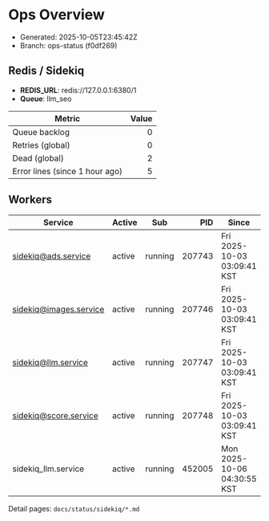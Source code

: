 # Ops Overview

- Generated: 2025-10-05T23:45:42Z
- Branch: ops-status (f0df269)

## Redis / Sidekiq
- **REDIS_URL**: redis://127.0.0.1:6380/1
- **Queue**: llm_seo

| Metric | Value |
|---|---:|
| Queue backlog | 0 |
| Retries (global) | 0 |
| Dead (global) | 2 |
| Error lines (since 1 hour ago) | 5 |

## Workers
| Service | Active | Sub | PID | Since |
|---|---|---|---:|---|
| sidekiq@ads.service | active | running | 207743 | Fri 2025-10-03 03:09:41 KST |
| sidekiq@images.service | active | running | 207746 | Fri 2025-10-03 03:09:41 KST |
| sidekiq@llm.service | active | running | 207747 | Fri 2025-10-03 03:09:41 KST |
| sidekiq@score.service | active | running | 207748 | Fri 2025-10-03 03:09:41 KST |
| sidekiq_llm.service | active | running | 452005 | Mon 2025-10-06 04:30:55 KST |

Detail pages: `docs/status/sidekiq/*.md`
